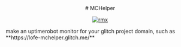 <center># MCHelper
 
[](https://img.shields.io/badge/LICENSE-MIT-yellow?style=for-the-badge) [![rmx](https://img.shields.io/badge/REPOSITORY-PUBLIC-red?style=for-the-badge)](https://glitch.com/edit/#!/remix/lofe-mchelper)
</center>
make an uptimerobot monitor for your glitch project domain, such as **https://lofe-mchelper.glitch.me/**
